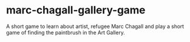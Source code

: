 # marc-chagall-gallery-game
A short game to learn about artist, refugee Marc Chagall and play a short game of finding the paintbrush in the Art Gallery. 
